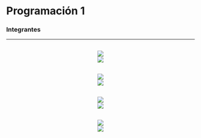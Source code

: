 # Programación 1
### Integrantes

---

<!-- Federico Davara -->
<div align="justify">

<!-- Profile -->
  <p align="center">
    <samp>
      <b>
      <br>
        <image src="https://images.weserv.nl/?url=https://avatars.githubusercontent.com/u/63648657?v=latest&h=128&w=128&fit=cover&mask=circle&maxage=7d">
      </b>
      <br>
        <image src="https://readme-typing-svg.herokuapp.com/?font=Iosevka&duration=3000&pause=1000&color=FFFFFF&center=true&width=435&lines=Federico+Gabriel+Davara+Herrera;Legajo%3A+59098;f.davara%40alumno.um.edu.ar">
  </p>
      
<!-- Francisco Saldaña -->
<div align="justify">

<!-- Profile -->
  <p align="center">
    <samp>
      <b>
      <br>
        <image src="https://images.weserv.nl/?url=https://avatars.githubusercontent.com/u/26966877?v=latest&h=128&w=128&fit=cover&mask=circle&maxage=7d">
      </b>
      <br>
        <image src="https://readme-typing-svg.herokuapp.com/?font=Iosevka&duration=3000&pause=1000&color=FFFFFF&center=true&width=435&lines=Francisco+Felipe+Salda%C3%B1a+Adams;Legajo%3A+56107;f.saldana%40alumno.um.edu.ar">
      <br>
      <b>
      </b>
    </samp>
  </p>
      
<!-- Victor Giménez -->
<div align="justify">

<!-- Profile -->
  <p align="center">
    <samp>
      <b>
      <br>
        <image src="https://images.weserv.nl/?url=https://avatars.githubusercontent.com/u/90203317?v=latest&h=128&w=128&fit=cover&mask=circle&maxage=7d">
      </b>
      <br>
        <image src="https://readme-typing-svg.herokuapp.com/?font=Iosevka&duration=3000&pause=1000&color=FFFFFF&center=true&width=435&lines=Victor+Benjam%C3%ADn+Gim%C3%A9nez;Legajo%3A+61174;vb.gimenez%40alumno.um.edu.ar">
      <br>
      <b>
      </b>
    </samp>
  </p>

<!-- Adriano Tisera -->
<div align="justify">

<!-- Profile -->
  <p align="center">
    <samp>
      <b>
      <br>
        <image src="https://images.weserv.nl/?url=https://avatars.githubusercontent.com/u/96461803?v=latest&h=128&w=128&fit=cover&mask=circle&maxage=7d">
      </b>
      <br>
        <image src="https://readme-typing-svg.herokuapp.com/?font=Iosevka&duration=3000&pause=1000&color=FFFFFF&center=true&width=435&lines=Adriano+Gabriel+Tisera+Aguilera;Legajo%3A+59059;ag.tisera%40alumno.um.edu.ar">
      <br>
      <b>
      </b>
    </samp>
  </p>
